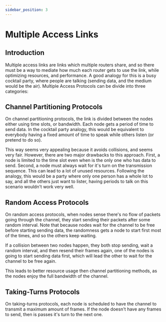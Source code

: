 ```yaml
---
sidebar_position: 3
---
```


# Multiple Access Links

## Introduction

Multiple access links are links which multiple routers share, and so there must be a way to mediate how much each router gets to use the link, while optimizing resources, and performance. A good analogy for this is a busy cocktail party, where people are talking (sending data, and the medium would be the air). Multiple Access Protocols can be divide into three categories:

## Channel Partitioning Protocols

On channel partitioning protocols, the link is divided between the nodes either using time slots, or bandwidth. Each node gets a period of time to send data. In the cocktail party analogy, this would be equivalent to everybody having a fixed amount of time to speak while others listen (or pretend to do so).

This way seems very appealing because it avoids collisions, and seems very fair. However, there are two major drawbacks to this approach. First, a node is limited to the time slot even when is the only one who has data to send. Second, a node must always wait for it's turn on the transmission sequence. This can lead to a lot of unused resources. Following the analogy, this would be a party where only one person has a whole lot to say, and all the others just want to lister, having periods to talk on this scenario wouldn't work very well.

## Random Access Protocols

On random access protocols, when nodes sense there's no flow of packets going through the channel, they start sending their packets after some random interval. Note that because nodes wait for the channel to be free before starting sending data, the randomness gets a node to start first most of the times, and so the others keep waiting.

If a collision between two nodes happen, they both stop sending, wait a random interval, and then resend their frames again, one of the nodes is going to start sending data first, which will lead the other to wait for the channel to be free again.

This leads to better resource usage then channel partitioning methods, as the nodes enjoy the full bandwidth of the channel.

## Taking-Turns Protocols

On taking-turns protocols, each node is scheduled to have the channel to transmit a maximum amount of frames. If the node doesn't have any frames to send, then is passes it's turn to the next one.
